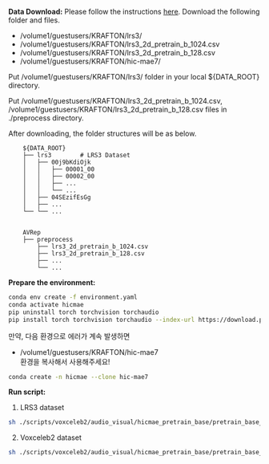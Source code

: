 **Data Download:** 
Please follow the instructions [here](https://www.notion.so/aminas-sftp-24179379a0224abcaf572e275c275aea?pvs=4). 
Download the following folder and files.
- /volume1/guestusers/KRAFTON/lrs3/
- /volume1/guestusers/KRAFTON/lrs3_2d_pretrain_b_1024.csv
- /volume1/guestusers/KRAFTON/lrs3_2d_pretrain_b_128.csv
- /volume1/guestusers/KRAFTON/hic-mae7/

Put /volume1/guestusers/KRAFTON/lrs3/ folder in your local ${DATA_ROOT} directory.  

Put /volume1/guestusers/KRAFTON/lrs3_2d_pretrain_b_1024.csv, /volume1/guestusers/KRAFTON/lrs3_2d_pretrain_b_128.csv files in ./preprocess directory.  

After downloading, the folder structures will be as below.  
```
    ${DATA_ROOT}
    ├── lrs3        # LRS3 Dataset
    │   ├── 00j9bKdiOjk
    │   │   ├── 00001_00
    │   │   ├── 00002_00
    │   │   ├── ...
    │   │   └── ...             
    │   ├── 04SEzifEsGg                                        
    │   ├── ...          
    └── └── ...                 
     

    AVRep
    ├── preprocess        
        ├── lrs3_2d_pretrain_b_1024.csv
        ├── lrs3_2d_pretrain_b_128.csv
        ├── ... 
        └── ...
```

**Prepare the environment:**
```bash
conda env create -f environment.yaml
conda activate hicmae
pip uninstall torch torchvision torchaudio
pip install torch torchvision torchaudio --index-url https://download.pytorch.org/whl/cu117
```
만약, 다음 환경으로 에러가 계속 발생하면  
- /volume1/guestusers/KRAFTON/hic-mae7    
환경을 복사해서 사용해주세요!

```bash
conda create -n hicmae --clone hic-mae7
```

**Run script:** 

1. LRS3 dataset
```bash
sh ./scripts/voxceleb2/audio_visual/hicmae_pretrain_base/pretrain_base_cy_syncnet_lrs3_1024.sh ${DATA_ROOT}
```

2. Voxceleb2 dataset
```bash
sh ./scripts/voxceleb2/audio_visual/hicmae_pretrain_base/pretrain_base_cy_syncnet_lrs3_128.sh ${DATA_ROOT}
```
